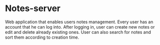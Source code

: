 # Notes-server

Web application that enables users notes management. Every user has an account that he can log into. After logging in, user can create new notes or edit and delete already existing ones. User can also search for notes and sort them according to creation time.
